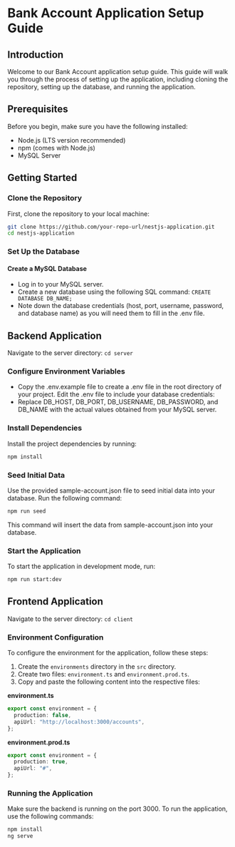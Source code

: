 # Bank Account Application Setup Guide

## Introduction

Welcome to our Bank Account application setup guide. This guide will walk you through the process of setting up the application, including cloning the repository, setting up the database, and running the application.

## Prerequisites

Before you begin, make sure you have the following installed:

- Node.js (LTS version recommended)
- npm (comes with Node.js)
- MySQL Server

## Getting Started

### Clone the Repository

First, clone the repository to your local machine:

```bash
git clone https://github.com/your-repo-url/nestjs-application.git
cd nestjs-application
```

### Set Up the Database

#### Create a MySQL Database

- Log in to your MySQL server.
- Create a new database using the following SQL command: `CREATE DATABASE DB_NAME;`
- Note down the database credentials (host, port, username, password, and database name) as you will need them to fill in the .env file.

## Backend Application

Navigate to the server directory: `cd server`

### Configure Environment Variables

- Copy the .env.example file to create a .env file in the root directory of your project. Edit the .env file to include your database credentials:
- Replace DB_HOST, DB_PORT, DB_USERNAME, DB_PASSWORD, and DB_NAME with the actual values obtained from your MySQL server.

### Install Dependencies

Install the project dependencies by running:

```bash
npm install
```

### Seed Initial Data

Use the provided sample-account.json file to seed initial data into your database.
Run the following command:

```bash
npm run seed
```

This command will insert the data from sample-account.json into your database.

### Start the Application

To start the application in development mode, run:

```bash
npm run start:dev
```

## Frontend Application

Navigate to the server directory: `cd client`

### Environment Configuration

To configure the environment for the application, follow these steps:

1. Create the `environments` directory in the `src` directory.
2. Create two files: `environment.ts` and `environment.prod.ts`.
3. Copy and paste the following content into the respective files:

**environment.ts**

```typescript
export const environment = {
  production: false,
  apiUrl: "http://localhost:3000/accounts",
};
```

**environment.prod.ts**

```typescript
export const environment = {
  production: true,
  apiUrl: "#",
};
```

### Running the Application

Make sure the backend is running on the port 3000.
To run the application, use the following commands:

```bash
npm install
ng serve
```
